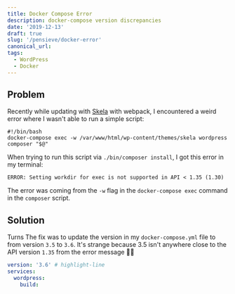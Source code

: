 ```yaml
---
title: Docker Compose Error
description: docker-compose version discrepancies
date: '2019-12-13'
draft: true
slug: '/pensieve/docker-error'
canonical_url:
tags:
  - WordPress
  - Docker
---
```


## Problem

Recently while updating with [Skela](https://github.com/Upstatement/skela-wp-theme) with webpack, I encountered a weird error where I wasn't able to run a simple script:

```shell:title=bin/composer
#!/bin/bash
docker-compose exec -w /var/www/html/wp-content/themes/skela wordpress composer "$@"
```

When trying to run this script via `./bin/composer install`, I got this error in my terminal:

```shell
ERROR: Setting workdir for exec is not supported in API < 1.35 (1.30)
```

The error was coming from the `-w` flag in the `docker-compose exec` command in the `composer` script.

## Solution

Turns The fix was to update the version in my `docker-compose.yml` file to from version `3.5` to `3.6`. It's strange because 3.5 isn't anywhere close to the API version `1.35` from the error message 🤷‍♀️

```yaml:title=docker-compose.yml
version: '3.6' # highlight-line
services:
  wordpress:
    build:
```

